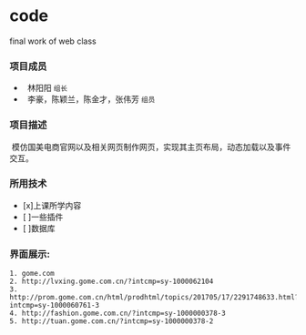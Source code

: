 # code
 final work of web class
### 项目成员
-      林阳阳       `组长`
-      李豪，陈颖兰，陈金才，张伟芳    `组员`

### 项目描述

  模仿国美电商官网以及相关网页制作网页，实现其主页布局，动态加载以及事件交互。
### 所用技术
-	[x]上课所学内容
-	[ ]一些插件
-	[ ]数据库

### 界面展示:
	1. gome.com
	2. http://lvxing.gome.com.cn/?intcmp=sy-1000062104
	3. http://prom.gome.com.cn/html/prodhtml/topics/201705/17/2291748633.html?intcmp=sy-1000060761-3
	4. http://fashion.gome.com.cn/?intcmp=sy-1000000378-3
	5. http://tuan.gome.com.cn/?intcmp=sy-1000000378-2
